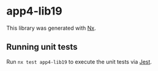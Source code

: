 # app4-lib19

This library was generated with [Nx](https://nx.dev).

## Running unit tests

Run `nx test app4-lib19` to execute the unit tests via [Jest](https://jestjs.io).
